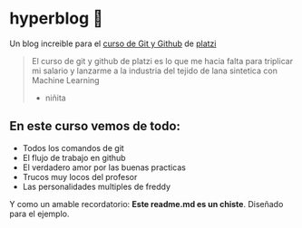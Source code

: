 # hyperblog 💚

Un blog increible para el [curso de Git y Github](https://platzi.com/cursos/git-github/ "curso de Git y Github") de [platzi](https://platzi.com/'platzi')

> El curso de git y github de platzi es lo que me hacia falta para triplicar mi salario y lanzarme a la industria del tejido de lana sintetica con Machine Learning
>
> - niñita

## En este curso vemos de todo:

- Todos los comandos de git
- El flujo de trabajo en github
- El verdadero amor por las buenas practicas
- Trucos muy locos del profesor
- Las personalidades multiples de freddy

Y como un amable recordatorio: **Este readme.md es un chiste**. Diseñado para el ejemplo.
